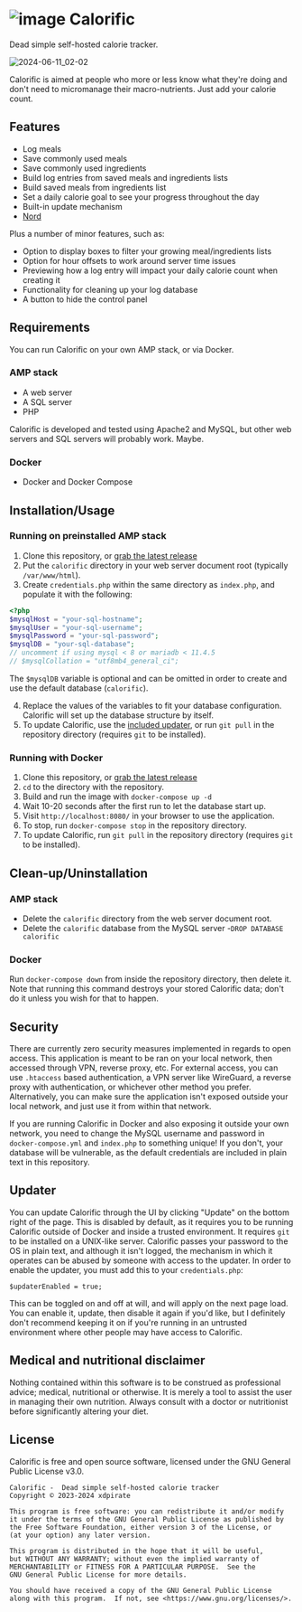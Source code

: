 # ![image](https://github.com/xdpirate/calorific/assets/1757462/9389f140-a52f-4515-9d87-a8416dfaff58) Calorific

Dead simple self-hosted calorie tracker.

![2024-06-11_02-02](https://github.com/xdpirate/calorific/assets/1757462/b5c51293-64fc-4ac0-810f-d462bbada419)

Calorific is aimed at people who more or less know what they're doing and don't need to micromanage their macro-nutrients. Just add your calorie count. 

## Features

* Log meals
* Save commonly used meals
* Save commonly used ingredients
* Build log entries from saved meals and ingredients lists
* Build saved meals from ingredients list
* Set a daily calorie goal to see your progress throughout the day
* Built-in update mechanism
* [Nord](https://www.nordtheme.com/)

Plus a number of minor features, such as:

* Option to display boxes to filter your growing meal/ingredients lists
* Option for hour offsets to work around server time issues
* Previewing how a log entry will impact your daily calorie count when creating it
* Functionality for cleaning up your log database
* A button to hide the control panel

## Requirements

You can run Calorific on your own AMP stack, or via Docker.

### AMP stack

* A web server
* A SQL server
* PHP

Calorific is developed and tested using Apache2 and MySQL, but other web servers and SQL servers will probably work. Maybe. 

### Docker

* Docker and Docker Compose

## Installation/Usage

### Running on preinstalled AMP stack

1. Clone this repository, or [grab the latest release](https://github.com/xdpirate/calorific/releases/latest)
2. Put the `calorific` directory in your web server document root (typically `/var/www/html`).
3. Create `credentials.php` within the same directory as `index.php`, and populate it with the following:

```php
<?php
$mysqlHost = "your-sql-hostname";
$mysqlUser = "your-sql-username";
$mysqlPassword = "your-sql-password";
$mysqlDB = "your-sql-database";
// uncomment if using mysql < 8 or mariadb < 11.4.5
// $mysqlCollation = "utf8mb4_general_ci";
```

The `$mysqlDB` variable is optional and can be omitted in order to create and use the default database (`calorific`).

4. Replace the values of the variables to fit your database configuration. Calorific will set up the database structure by itself.
5. To update Calorific, use the [included updater](#updater), or run `git pull` in the repository directory (requires `git` to be installed).

### Running with Docker

1. Clone this repository, or [grab the latest release](https://github.com/xdpirate/calorific/releases/latest)
2. `cd` to the directory with the repository.
3. Build and run the image with `docker-compose up -d`
4. Wait 10-20 seconds after the first run to let the database start up.
5. Visit `http://localhost:8080/` in your browser to use the application.
6. To stop, run `docker-compose stop` in the repository directory.
7. To update Calorific, run `git pull` in the repository directory (requires `git` to be installed).

## Clean-up/Uninstallation

### AMP stack

* Delete the `calorific` directory from the web server document root.
* Delete the `calorific` database from the MySQL server -`DROP DATABASE calorific`

### Docker

Run `docker-compose down` from inside the repository directory, then delete it. Note that running this command destroys your stored Calorific data; don't do it unless you wish for that to happen.

## Security

There are currently zero security measures implemented in regards to open access. This application is meant to be ran on your local network, then accessed through VPN, reverse proxy, etc. For external access, you can use `.htaccess` based authentication, a VPN server like WireGuard, a reverse proxy with authentication, or whichever other method you prefer. Alternatively, you can make sure the application isn't exposed outside your local network, and just use it from within that network.

If you are running Calorific in Docker and also exposing it outside your own network, you need to change the MySQL username and password in `docker-compose.yml` and `index.php` to something unique! If you don't, your database will be vulnerable, as the default credentials are included in plain text in this repository.

## Updater

You can update Calorific through the UI by clicking "Update" on the bottom right of the page. This is disabled by default, as it requires you to be running Calorific outside of Docker and inside a trusted environment. It requires `git` to be installed on a UNIX-like server. Calorific passes your password to the OS in plain text, and although it isn't logged, the mechanism in which it operates can be abused by someone with access to the updater. In order to enable the updater, you must add this to your `credentials.php`:

    $updaterEnabled = true;

This can be toggled on and off at will, and will apply on the next page load. You can enable it, update, then disable it again if you'd like, but I definitely don't recommend keeping it on if you're running in an untrusted environment where other people may have access to Calorific.

## Medical and nutritional disclaimer

Nothing contained within this software is to be construed as professional advice; medical, nutritional or otherwise. It is merely a tool to assist the user in managing their own nutrition. Always consult with a doctor or nutritionist before significantly altering your diet.

## License

Calorific is free and open source software, licensed under the GNU General Public License v3.0.

    Calorific -  Dead simple self-hosted calorie tracker
    Copyright ©️ 2023-2024 xdpirate

    This program is free software: you can redistribute it and/or modify
    it under the terms of the GNU General Public License as published by
    the Free Software Foundation, either version 3 of the License, or
    (at your option) any later version.

    This program is distributed in the hope that it will be useful,
    but WITHOUT ANY WARRANTY; without even the implied warranty of
    MERCHANTABILITY or FITNESS FOR A PARTICULAR PURPOSE.  See the
    GNU General Public License for more details.

    You should have received a copy of the GNU General Public License
    along with this program.  If not, see <https://www.gnu.org/licenses/>.
